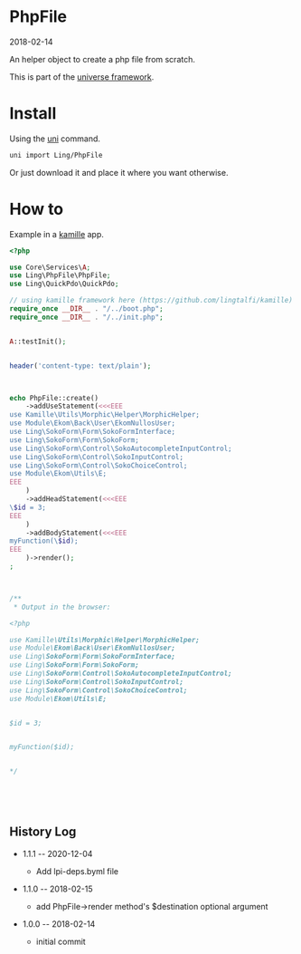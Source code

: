 PhpFile
===========
2018-02-14



An helper object to create a php file from scratch.


This is part of the [universe framework](https://github.com/karayabin/universe-snapshot).


Install
==========
Using the [uni](https://github.com/lingtalfi/universe-naive-importer) command.
```bash
uni import Ling/PhpFile
```

Or just download it and place it where you want otherwise.




How to
==========

Example in a [kamille](https://github.com/lingtalfi/kamille) app.

```php
<?php

use Core\Services\A;
use Ling\PhpFile\PhpFile;
use Ling\QuickPdo\QuickPdo;

// using kamille framework here (https://github.com/lingtalfi/kamille)
require_once __DIR__ . "/../boot.php";
require_once __DIR__ . "/../init.php";


A::testInit();


header('content-type: text/plain');



echo PhpFile::create()
    ->addUseStatement(<<<EEE
use Kamille\Utils\Morphic\Helper\MorphicHelper;
use Module\Ekom\Back\User\EkomNullosUser;
use Ling\SokoForm\Form\SokoFormInterface;
use Ling\SokoForm\Form\SokoForm;
use Ling\SokoForm\Control\SokoAutocompleteInputControl;
use Ling\SokoForm\Control\SokoInputControl;
use Ling\SokoForm\Control\SokoChoiceControl;
use Module\Ekom\Utils\E;
EEE
    )
    ->addHeadStatement(<<<EEE
\$id = 3;    
EEE
    )
    ->addBodyStatement(<<<EEE
myFunction(\$id);    
EEE
    )->render();
;



/**
 * Output in the browser:

<?php

use Kamille\Utils\Morphic\Helper\MorphicHelper;
use Module\Ekom\Back\User\EkomNullosUser;
use Ling\SokoForm\Form\SokoFormInterface;
use Ling\SokoForm\Form\SokoForm;
use Ling\SokoForm\Control\SokoAutocompleteInputControl;
use Ling\SokoForm\Control\SokoInputControl;
use Ling\SokoForm\Control\SokoChoiceControl;
use Module\Ekom\Utils\E;


$id = 3;


myFunction($id);


*/



 
```





History Log
------------------    

- 1.1.1 -- 2020-12-04

    - Add lpi-deps.byml file

- 1.1.0 -- 2018-02-15

    - add PhpFile->render method's $destination optional argument
    
- 1.0.0 -- 2018-02-14

    - initial commit